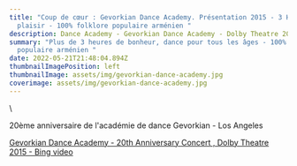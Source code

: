 ```yaml
---
title: "Coup de cœur : Gevorkian Dance Academy. Présentation 2015 - 3 Heures de
  plaisir - 100% folklore populaire arménien "
description: Dance Academy - Gevorkian Dance Academy - Dolby Theatre 2015
summary: "Plus de 3 heures de bonheur, dance pour tous les âges - 100% folklore
  populaire arménien "
date: 2022-05-21T21:48:04.894Z
thumbnailImagePosition: left
thumbnailImage: assets/img/gevorkian-dance-academy.jpg
coverimage: assets/img/gevorkian-dance-academy.jpg
---
```

<!--StartFragment-->\
20ème anniversaire de l'académie de dance Gevorkian - Los Angeles 

[Gevorkian Dance Academy - 20th Anniversary Concert , Dolby Theatre 2015 - Bing video](https://www.bing.com/videos/search?q=Gevorkian+Dance+Academy+Dolby+theatre+2015&view=detail&mid=80F8C7D1135DD1D9785080F8C7D1135DD1D97850&FORM=VIRE)

<!--EndFragment-->